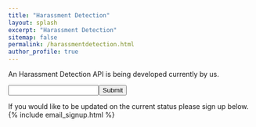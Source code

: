 ```yaml
---
title: "Harassment Detection"
layout: splash
excerpt: "Harassment Detection"
sitemap: false
permalink: /harassmentdetection.html
author_profile: true
---
```

An Harassment Detection API is being developed currently by us.
 <script src="https://ajax.googleapis.com/ajax/libs/jquery/3.1.1/jquery.min.js"></script>
<script src="http://www.solaire.ie/assets/js/raphael-2.1.4.min.js"></script>
<script src="http://www.solaire.ie/assets/js/justgage.js"></script>
<script>
    $(document).ready(function() {
        var g1 = new JustGage({
          id: "g1",
          value: NaN,
          min: 0.0,
          max: 1.0,
          title: "Harassment Detector",
          decimals: 5,
          levelColorsGradient: false,
          label: "Confidence",
          width: 200
        });
        $("#submit1").click(function(){
            console.log($("#text").val() );
            $.get("http://52.212.223.189:5000/classify",{ text: $("#text").val() }, function(data, status){
                g1.refresh(data);
            });
        });
    });
</script>
<input type="text" id="text"><input id="submit1" type="button" value="Submit"/>
<br>
<div id="g1" align="center"></div>
If you would like to be updated on the current status please sign up below.
{% include email_signup.html %}
